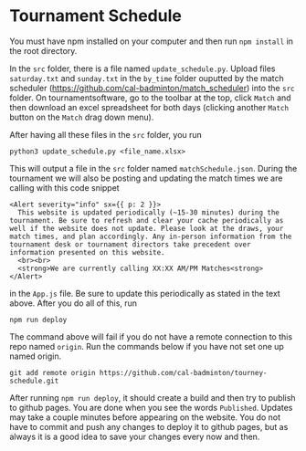 # Tournament Schedule

You must have npm installed on your computer and then run `npm install` in the root directory.

In the `src` folder, there is a file named `update_schedule.py`. Upload files `saturday.txt` and `sunday.txt` in the `by_time` folder ouputted by the match scheduler (https://github.com/cal-badminton/match_scheduler) into the `src` folder. On tournamentsoftware, go to the toolbar at the top, click `Match` and then download an excel spreadsheet for both days (clicking another `Match` button on the `Match` drag down menu).

After having all these files in the `src` folder, you run

```
python3 update_schedule.py <file_name.xlsx>
```

This will output a file in the `src` folder named `matchSchedule.json`. During the tournament we will also be posting and updating the match times we are calling with this code snippet

```
<Alert severity="info" sx={{ p: 2 }}>
  This website is updated periodically (~15-30 minutes) during the tournament. Be sure to refresh and clear your cache periodically as well if the website does not update. Please look at the draws, your match times, and plan accordingly. Any in-person information from the tournament desk or tournament directors take precedent over information presented on this website.
  <br><br>
  <strong>We are currently calling XX:XX AM/PM Matches<strong>
</Alert>
```

in the `App.js` file. Be sure to update this periodically as stated in the text above.
After you do all of this, run

```
npm run deploy
```

The command above will fail if you do not have a remote connection to this repo named `origin`. Run the commands below if you have not set one up named origin.

```
git add remote origin https://github.com/cal-badminton/tourney-schedule.git
```

After running `npm run deploy`, it should create a build and then try to publish to github pages. You are done when you see the words `Published`. Updates may take a couple minutes before appearing on the website. You do not have to commit and push any changes to deploy it to github pages, but as always it is a good idea to save your changes every now and then.
